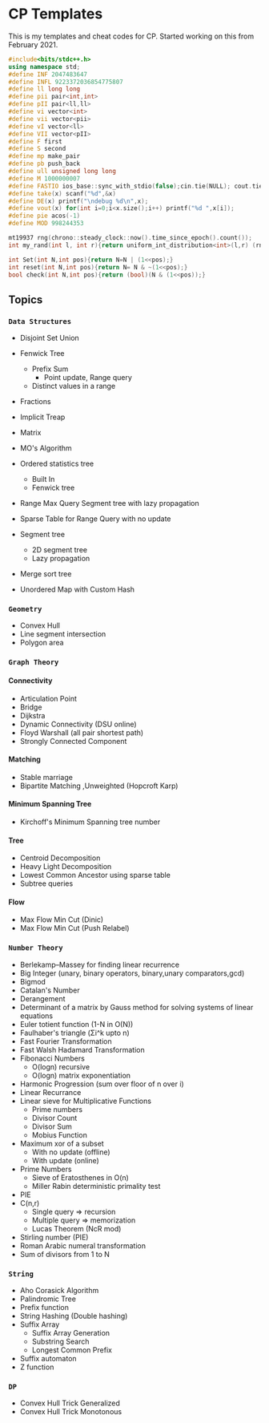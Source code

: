# CP Templates

This is my templates and cheat codes for CP. Started working on this from February 2021.

```c++
#include<bits/stdc++.h>
using namespace std;
#define INF 2047483647
#define INFL 9223372036854775807
#define ll long long
#define pii pair<int,int>
#define pII pair<ll,ll>
#define vi vector<int>
#define vii vector<pii>
#define vI vector<ll>
#define VII vector<pII>
#define F first
#define S second
#define mp make_pair
#define pb push_back
#define ull unsigned long long
#define M 1000000007
#define FASTIO ios_base::sync_with_stdio(false);cin.tie(NULL); cout.tie(NULL);
#define take(x) scanf("%d",&x)
#define DE(x) printf("\ndebug %d\n",x);
#define vout(x) for(int i=0;i<x.size();i++) printf("%d ",x[i]);
#define pie acos(-1)
#define MOD 998244353

mt19937 rng(chrono::steady_clock::now().time_since_epoch().count());
int my_rand(int l, int r){return uniform_int_distribution<int>(l,r) (rng);}

int Set(int N,int pos){return N=N | (1<<pos);}
int reset(int N,int pos){return N= N & ~(1<<pos);}
bool check(int N,int pos){return (bool)(N & (1<<pos));}
```

 <!-- Check the other extensions later C:\MinGW\lib\gcc\mingw32\9.2.0\include\c++\ext\pb_ds\detail -->



## Topics

###  `Data Structures`

- Disjoint Set Union
- Fenwick Tree
  - Prefix Sum 
    - Point update, Range query
  - Distinct values in a range
- Fractions
- Implicit Treap
- Matrix
- MO's Algorithm
- Ordered statistics tree
  - Built In
  - Fenwick tree
- Range Max Query Segment tree with lazy propagation
- Sparse Table for Range Query with no update
- Segment tree
  - 2D segment tree
  - Lazy propagation

- Merge sort tree
- Unordered Map with Custom Hash

### `Geometry`

- Convex Hull
- Line segment intersection
- Polygon area

### `Graph Theory`

#### 	Connectivity

- Articulation Point
- Bridge
- Dijkstra
- Dynamic Connectivity (DSU online)
- Floyd Warshall (all pair shortest path)
- Strongly Connected Component

#### Matching

- Stable marriage
- Bipartite Matching ,Unweighted (Hopcroft Karp)

#### Minimum Spanning Tree

- Kirchoff's Minimum Spanning tree number

#### Tree

- Centroid Decomposition
- Heavy Light Decomposition
- Lowest Common Ancestor using sparse table
- Subtree queries

#### Flow

- Max Flow Min Cut (Dinic)
- Max Flow Min Cut (Push Relabel)

### `Number Theory`

- Berlekamp–Massey for finding linear recurrence
- Big Integer (unary, binary operators, binary,unary comparators,gcd)
- Bigmod
- Catalan's Number
- Derangement
- Determinant of a matrix by Gauss method for solving systems of linear equations
- Euler totient function (1-N in O(N))
- Faulhaber's triangle (Σi^k upto n)
- Fast Fourier Transformation
- Fast Walsh Hadamard Transformation
- Fibonacci Numbers
  - O(logn) recursive
  - O(logn) matrix exponentiation
- Harmonic Progression (sum over floor of n over i)
- Linear Recurrance
- Linear sieve for Multiplicative Functions
  - Prime numbers
  - Divisor Count
  - Divisor Sum
  - Mobius Function
- Maximum xor of a subset
  - With no update (offline)
  - With update (online)
- Prime Numbers
  - Sieve of Eratosthenes in O(n)
  - Miller Rabin deterministic primality test
- PIE
- C(n,r)
  - Single query  	=> recursion
  - Multiple query  => memorization
  - Lucas Theorem (NcR mod)
- Stirling number (PIE)
- Roman Arabic numeral transformation
- Sum of divisors from 1 to N

### `String`

- Aho Corasick Algorithm
- Palindromic Tree
- Prefix function
- String Hashing (Double hashing)
- Suffix Array
  - Suffix Array Generation
  - Substring Search
  - Longest Common Prefix
- Suffix automaton
- Z function

### `DP`

- Convex Hull Trick Generalized
- Convex Hull Trick Monotonous